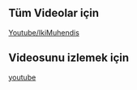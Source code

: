## Tüm Videolar için

[Youtube/IkiMuhendis](http://www.youtube.com/ikimuhendis)

## Videosunu izlemek için
[youtube](http://www.youtube.com/ikimuhendis)